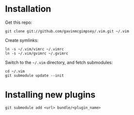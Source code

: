 Installation
============

  Get this repo:

    git clone git://github.com/gavinmcgimpsey/.vim.git ~/.vim

  Create symlinks:

    ln -s ~/.vim/vimrc ~/.vimrc
    ln -s ~/.vim/gvimrc ~/.gvimrc

  Switch to the `~/.vim` directory, and fetch submodules:

    cd ~/.vim
    git submodule update --init


Installing new plugins
======================

    git submodule add <url> bundle/<plugin_name>

